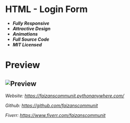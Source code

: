 # HTML - Login Form
- ***Fully Responsive***
- ***Attractive Design***
- ***Animations***
- ***Full Source Code***
- ***MIT Licensed***

# Preview
![Preview](https://github.com/faizanscommunit/HTML-Login-Form/blob/main/preview.png?raw=true)
------------
*Website: https://faizanscommunit.pythonanywhere.com/*

*Github: https://github.com/faizanscommunit*

*Fiverr: https://www.fiverr.com/faizanscommunit*
